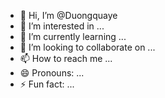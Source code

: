 - 👋 Hi, I’m @Duongquaye
- 👀 I’m interested in ...
- 🌱 I’m currently learning ...
- 💞️ I’m looking to collaborate on ...
- 📫 How to reach me ...
- 😄 Pronouns: ...
- ⚡ Fun fact: ...

<!---
Duongquaye/Duongquaye is a ✨ special ✨ repository because its `README.md` (this file) appears on your GitHub profile.
You can click the Preview link to take a look at your changes.
--->

